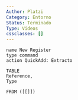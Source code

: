 ```yaml
---
Author: Platzi
Category: Entorno
Status: Terminado
Type: Videos
cssclasses: []
---
```

```button
name New Register
type command
action QuickAdd: Extracto
```

```dataview
TABLE 
Reference, 
Type

FROM ([[]])
```





